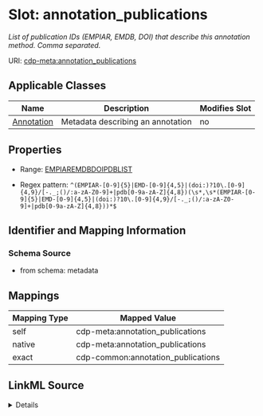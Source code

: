 

# Slot: annotation_publications


_List of publication IDs (EMPIAR, EMDB, DOI) that describe this annotation method. Comma separated._



URI: [cdp-meta:annotation_publications](metadataannotation_publications)



<!-- no inheritance hierarchy -->





## Applicable Classes

| Name | Description | Modifies Slot |
| --- | --- | --- |
| [Annotation](Annotation.md) | Metadata describing an annotation |  no  |







## Properties

* Range: [EMPIAREMDBDOIPDBLIST](EMPIAREMDBDOIPDBLIST.md)

* Regex pattern: `^(EMPIAR-[0-9]{5}|EMD-[0-9]{4,5}|(doi:)?10\.[0-9]{4,9}/[-._;()/:a-zA-Z0-9]+|pdb[0-9a-zA-Z]{4,8})(\s*,\s*(EMPIAR-[0-9]{5}|EMD-[0-9]{4,5}|(doi:)?10\.[0-9]{4,9}/[-._;()/:a-zA-Z0-9]+|pdb[0-9a-zA-Z]{4,8}))*$`





## Identifier and Mapping Information







### Schema Source


* from schema: metadata




## Mappings

| Mapping Type | Mapped Value |
| ---  | ---  |
| self | cdp-meta:annotation_publications |
| native | cdp-meta:annotation_publications |
| exact | cdp-common:annotation_publications |




## LinkML Source

<details>
```yaml
name: annotation_publications
description: List of publication IDs (EMPIAR, EMDB, DOI) that describe this annotation
  method. Comma separated.
from_schema: metadata
exact_mappings:
- cdp-common:annotation_publications
rank: 1000
alias: annotation_publications
owner: Annotation
domain_of:
- Annotation
range: EMPIAR_EMDB_DOI_PDB_LIST
inlined: true
inlined_as_list: true
pattern: ^(EMPIAR-[0-9]{5}|EMD-[0-9]{4,5}|(doi:)?10\.[0-9]{4,9}/[-._;()/:a-zA-Z0-9]+|pdb[0-9a-zA-Z]{4,8})(\s*,\s*(EMPIAR-[0-9]{5}|EMD-[0-9]{4,5}|(doi:)?10\.[0-9]{4,9}/[-._;()/:a-zA-Z0-9]+|pdb[0-9a-zA-Z]{4,8}))*$

```
</details>